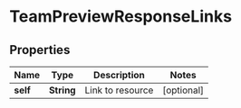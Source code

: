 

# TeamPreviewResponseLinks


## Properties

| Name | Type | Description | Notes |
|------------ | ------------- | ------------- | -------------|
|**self** | **String** | Link to resource |  [optional] |



